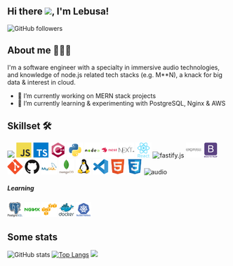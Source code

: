 ## Hi there <img src="https://raw.githubusercontent.com/MartinHeinz/MartinHeinz/master/wave.gif" width="25px">, I'm Lebusa!

![GitHub followers](https://img.shields.io/github/followers/lebusa?style=social)

## About me 👨🏽‍💻    

I'm a software engineer with a specialty in immersive audio technologies, and knowledge of node.js related tech stacks (e.g. M\*\*N), a knack for big data & interest in cloud.

- 🔭 I’m currently working on MERN stack projects
- 🌱 I’m currently learning & experimenting with PostgreSQL, Nginx & AWS



## Skillset 🛠️
<img src="https://img.icons8.com/ios/35/000000/audio-wave--v2.png"/> <img src="https://github.com/devicons/devicon/blob/master/icons/javascript/javascript-original.svg" alt="JavaScript"  height="35" /> <img src="https://github.com/devicons/devicon/blob/master/icons/typescript/typescript-original.svg" alt="TypeScript"  height="35" /> <img src="https://github.com/devicons/devicon/blob/master/icons/cplusplus/cplusplus-original.svg" alt="C++"  height="35" />  <img src="https://github.com/devicons/devicon/blob/master/icons/python/python-original.svg" alt="Python"  height="35" /> <img src="https://github.com/devicons/devicon/blob/master/icons/nodejs/nodejs-original-wordmark.svg" alt="Node.js"  height="35" /> <img src="https://github.com/devicons/devicon/blob/master/icons/nestjs/nestjs-plain-wordmark.svg" alt="nestjs" height="35" />  <img src="https://github.com/devicons/devicon/blob/master/icons/nextjs/nextjs-original-wordmark.svg" alt="nextjs" height="35" /> <img src="https://github.com/devicons/devicon/blob/master/icons/react/react-original-wordmark.svg" alt="React.js"  height="35" /> <img src="https://seeklogo.com/images/F/fastify-logo-4FA5E177B6-seeklogo.com.png" alt="fastify.js" height="35" /> <img src="https://github.com/devicons/devicon/blob/master/icons/express/express-original-wordmark.svg" alt="express" height="35" />  <img src="https://github.com/devicons/devicon/blob/master/icons/bootstrap/bootstrap-plain-wordmark.svg" alt="bootstrap" height="35" />   <img src="https://github.com/devicons/devicon/blob/master/icons/git/git-original.svg" alt="git" height="35" />  <img src="https://github.com/devicons/devicon/blob/master/icons/github/github-original.svg" alt="github" height="35" /> <img src="https://github.com/devicons/devicon/blob/master/icons/mysql/mysql-original-wordmark.svg" alt="mysql" height="35" /> <img src="https://github.com/devicons/devicon/blob/master/icons/mongodb/mongodb-original-wordmark.svg" alt="mongodb" height="35" /> <img src="https://github.com/devicons/devicon/blob/master/icons/linux/linux-original.svg" alt="linux" height="35" />  <img src="https://github.com/devicons/devicon/blob/master/icons/vscode/vscode-original.svg" alt="vscode" height="35" /> <img src="https://github.com/devicons/devicon/blob/master/icons/html5/html5-original.svg" alt="html5" height="35" /> <img src="https://github.com/devicons/devicon/blob/master/icons/css3/css3-original.svg" alt="css3" height="35" /> <img src="https://as1.ftcdn.net/v2/jpg/01/31/19/06/500_F_131190681_MFhpUdkW1oZeh9j4tS4Hyz4VJHoxLZtX.jpg" alt="audio" height="35" /> 



##### Learning
<img src="https://github.com/devicons/devicon/blob/master/icons/postgresql/postgresql-original-wordmark.svg" alt="postgresql" height="35" /> <img src="https://github.com/devicons/devicon/blob/master/icons/nginx/nginx-original.svg" alt="nginx" height="35" /> <img src="https://github.com/devicons/devicon/blob/master/icons/amazonwebservices/amazonwebservices-original.svg" alt="AWS" height="35" /> <img src="https://github.com/devicons/devicon/blob/master/icons/docker/docker-original-wordmark.svg" alt="docker" height="35" /> <img src="https://github.com/devicons/devicon/blob/master/icons/kubernetes/kubernetes-plain-wordmark.svg" alt="kubernetes" height="35" /> 


## Some stats

![GitHub stats](https://github-readme-stats.vercel.app/api?username=lebusa&show_icons=true&title_color=000000) [![Top Langs](https://github-readme-stats.vercel.app/api/top-langs/?username=lebusa&layout=compact)](https://github.com/lebusa/github-readme-stats) <img src="https://c.tenor.com/IoooQf-AFnUAAAAM/code-programmer.gif" height="100" />


<!--
**lebusa/lebusa** is a ✨ _special_ ✨ repository because its `README.md` (this file) appears on your GitHub profile.

Here are some ideas to get you started:

- 🔭 I’m currently working on ...
- 🌱 I’m currently learning ...
- 👯 I’m looking to collaborate on ...
- 🤔 I’m looking for help with ...
- 💬 Ask me about ...
- 📫 How to reach me: ...
- 😄 Pronouns: ...
- ⚡ Fun fact: ...
-->


